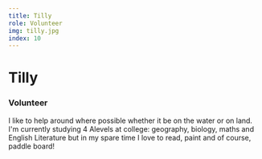 ```yaml
---
title: Tilly
role: Volunteer
img: tilly.jpg
index: 10
---
```


# Tilly

### Volunteer

I like to help around where possible whether it be on the water or on land. I'm currently studying 4 Alevels at college: geography, biology, maths and English Literature but in my spare time I love to read, paint and of course, paddle board!
